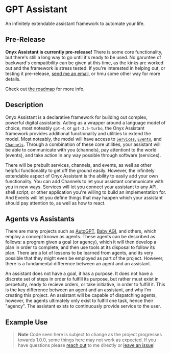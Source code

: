 # GPT Assistant

An infinitely extendable assistant framework to automate your life.

## Pre-Release

**Onyx Assistant is currently pre-release!** There is some core functionality, but there's still a long way to go until it's ready to be used. No garuntee of backward's compatibility can be given at this time, as the kinks are worked out and the framework is stress tested. If you're interested in helping out, or testing it pre-release, [send me an email](mailto:aidantilgner02@gmail.com), or hmu some other way for more details.

Check out [the roadmap](https://github.com/QuasarBrains/Assistant/blob/master/Roadmap.md) for more info.

## Description

Onyx Assistant is a declarative framework for building out complex, powerful digital assistants. Acting as a wrapper around a language model of choice, most noteably `gpt-4`, or `gpt-3.5-turbo`, the Onyx Assistant framework provides additional functionality and utilities to extend the model. Most noteably, the model will have access to [`Services`](https://github.com/QuasarBrains/Assistant/blob/master/documentation/Services.md), [`Events`](https://github.com/QuasarBrains/Assistant/blob/master/documentation/Events.md), and [`Channels`](https://github.com/QuasarBrains/Assistant/blob/master/documentation/Channels.md). Through a combination of these core utilities, your assistant will be able to communicate with you (channels), pay attentiont to the world (events), and take action in any way possible through software (services).

There will be prebuilt services, channels, and events, as well as other helpful functionality to get off the ground easily. However, the infinitely extendable aspect of Onyx Assistant is the ability to easily add your own functionality. You can add Channels to let your assistant communicate with you in new ways. Services will let you connect your assistant to any API, shell script, or other application you're willing to build an implementation for. And Events will let you define things that may happen which your assistant should pay attention to, as well as how to react.

## Agents vs Assistants

There are many projects such as [AutoGPT](https://github.com/Significant-Gravitas/Auto-GPT), [Baby AGI](https://github.com/yoheinakajima/babyagi), and others, which employ a concept known as agents. These agents can be described as follows: a program given a goal (or agency), which it will then develop a plan in order to complete, and then use tools at its disposal to follow its plan. There are a lot of lessons to be learned from agents, and its very possible that they might even be employed as part of the project. However, there is a fundamental difference between an agent and an assistant.

An assistant does not have a goal, it has a purpose. It does not have a discrete set of steps in order to fulfill its purpose, but rather must exist in perpetuity, ready to recieve orders, or take initiative, in order to fulfill it. This is the key difference between an agent and an assistant, and why I'm creating this project. An assistant will be capable of dispatching agents, however, the agents ultimately only exist to fulfill one task, hence their "agency". The assistant exists to continuously provide service to the user.

## Example Use

> **Note**
> Code seen here is subject to change as the project progresses towards 1.0.0, some things here may not work as expected. If you have questions please [reach out](mailto:aidantilgner02@gmail.com) to me directly or [leave an issue](https://github.com/QuasarBrains/Assistant/issues/new)!
